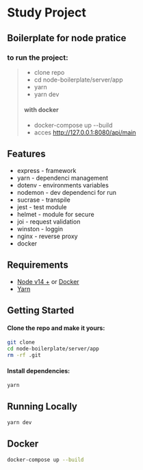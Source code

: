 # Study Project
## Boilerplate for node pratice

### to run the project:
>+ clone repo
>+ cd node-boilerplate/server/app
>+ yarn
>+ yarn dev
> #### with docker
>+ docker-compose up --build
>+ acces http://127.0.0.1:8080/api/main


## Features

+ express - framework
+ yarn - dependenci management
+ dotenv - environments variables
+ nodemon - dev dependenci for run 
+ sucrase - transpile 
+ jest - test module
+ helmet - module for secure
+ joi - request validation
+ winston - loggin
+ nginx - reverse proxy
+ docker

## Requirements

 - [Node v14 +](https://nodejs.org/en/download/current/) or [Docker](https://www.docker.com/)
 - [Yarn](https://yarnpkg.com/en/docs/install)

## Getting Started

#### Clone the repo and make it yours:

```bash
git clone 
cd node-boilerplate/server/app
rm -rf .git
```

#### Install dependencies:

```bash
yarn
```
## Running Locally

```bash
yarn dev
```

## Docker

```bash
docker-compose up --build
```
